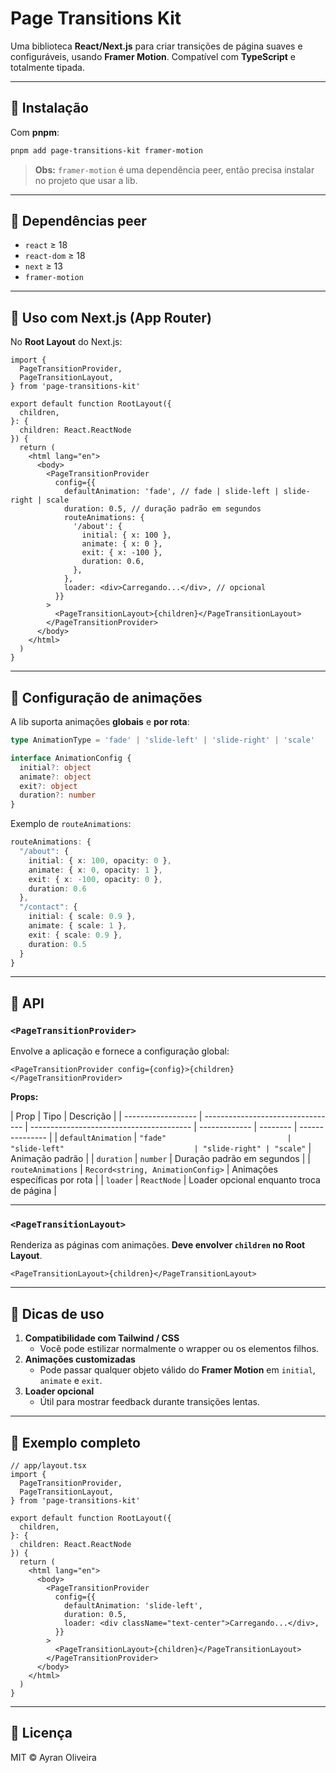 # Page Transitions Kit

Uma biblioteca **React/Next.js** para criar transições de página suaves e configuráveis, usando **Framer Motion**. Compatível com **TypeScript** e totalmente tipada.

---

## 🔹 Instalação

Com **pnpm**:

```bash
pnpm add page-transitions-kit framer-motion
```

> **Obs:** `framer-motion` é uma dependência peer, então precisa instalar no projeto que usar a lib.

---

## 🔹 Dependências peer

- `react` ≥ 18
- `react-dom` ≥ 18
- `next` ≥ 13
- `framer-motion`

---

## 🔹 Uso com Next.js (App Router)

No **Root Layout** do Next.js:

```tsx
import {
  PageTransitionProvider,
  PageTransitionLayout,
} from 'page-transitions-kit'

export default function RootLayout({
  children,
}: {
  children: React.ReactNode
}) {
  return (
    <html lang="en">
      <body>
        <PageTransitionProvider
          config={{
            defaultAnimation: 'fade', // fade | slide-left | slide-right | scale
            duration: 0.5, // duração padrão em segundos
            routeAnimations: {
              '/about': {
                initial: { x: 100 },
                animate: { x: 0 },
                exit: { x: -100 },
                duration: 0.6,
              },
            },
            loader: <div>Carregando...</div>, // opcional
          }}
        >
          <PageTransitionLayout>{children}</PageTransitionLayout>
        </PageTransitionProvider>
      </body>
    </html>
  )
}
```

---

## 🔹 Configuração de animações

A lib suporta animações **globais** e **por rota**:

```ts
type AnimationType = 'fade' | 'slide-left' | 'slide-right' | 'scale'

interface AnimationConfig {
  initial?: object
  animate?: object
  exit?: object
  duration?: number
}
```

Exemplo de `routeAnimations`:

```ts
routeAnimations: {
  "/about": {
    initial: { x: 100, opacity: 0 },
    animate: { x: 0, opacity: 1 },
    exit: { x: -100, opacity: 0 },
    duration: 0.6
  },
  "/contact": {
    initial: { scale: 0.9 },
    animate: { scale: 1 },
    exit: { scale: 0.9 },
    duration: 0.5
  }
}
```

---

## 🔹 API

### `<PageTransitionProvider>`

Envolve a aplicação e fornece a configuração global:

```tsx
<PageTransitionProvider config={config}>{children}</PageTransitionProvider>
```

**Props:**

| Prop               | Tipo                              | Descrição                                |
| ------------------ | --------------------------------- | ---------------------------------------- | ------------- | -------- | --------------- |
| `defaultAnimation` | `"fade"                           | "slide-left"                             | "slide-right" | "scale"` | Animação padrão |
| `duration`         | `number`                          | Duração padrão em segundos               |
| `routeAnimations`  | `Record<string, AnimationConfig>` | Animações específicas por rota           |
| `loader`           | `ReactNode`                       | Loader opcional enquanto troca de página |

---

### `<PageTransitionLayout>`

Renderiza as páginas com animações. **Deve envolver `children` no Root Layout**.

```tsx
<PageTransitionLayout>{children}</PageTransitionLayout>
```

---

## 🔹 Dicas de uso

1. **Compatibilidade com Tailwind / CSS**
   - Você pode estilizar normalmente o wrapper ou os elementos filhos.
2. **Animações customizadas**
   - Pode passar qualquer objeto válido do **Framer Motion** em `initial`, `animate` e `exit`.
3. **Loader opcional**
   - Útil para mostrar feedback durante transições lentas.

---

## 🔹 Exemplo completo

```tsx
// app/layout.tsx
import {
  PageTransitionProvider,
  PageTransitionLayout,
} from 'page-transitions-kit'

export default function RootLayout({
  children,
}: {
  children: React.ReactNode
}) {
  return (
    <html lang="en">
      <body>
        <PageTransitionProvider
          config={{
            defaultAnimation: 'slide-left',
            duration: 0.5,
            loader: <div className="text-center">Carregando...</div>,
          }}
        >
          <PageTransitionLayout>{children}</PageTransitionLayout>
        </PageTransitionProvider>
      </body>
    </html>
  )
}
```

---

## 🔹 Licença

MIT © Ayran Oliveira
